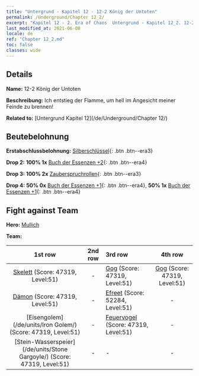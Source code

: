 ```yaml
---
title: "Untergrund - Kapitel 12 - 12-2 König der Untoten"
permalink: /Underground/Chapter 12_2/
excerpt: "Kapitel 12 - 2. Era of Chaos  Untergrund - Kapitel 12_2. 12-2 König der Untoten"
last_modified_at: 2021-06-08
locale: de
ref: "Chapter 12_2.md"
toc: false
classes: wide
---
```


## Details

 **Name:** 12-2 König der Untoten

 **Beschreibung:** Ich entstieg der Flamme, um hell im Angesicht meiner Feinde zu brennen!

 **Related to:** [Untergrund Kapitel 12](/de/Underground/Chapter 12/)

## Beutebelohnung

 **Erstabschlussbelohnung:** [Silberschlüssel](/ItemsDE/con_693/){: .btn .btn--era3}

 **Drop 2:** **100% 1x** [Buch der Essenzen +2](/ItemsDE/mat_53/){: .btn .btn--era4}

 **Drop 3:** **100% 2x** [Zauberspruchrollen](/ItemsDE/con_694/){: .btn .btn--era3}

 **Drop 4:** **50% 0x** [Buch der Essenzen +1](/ItemsDE/mat_46/){: .btn .btn--era4}, **50% 1x** [Buch der Essenzen +1](/ItemsDE/mat_46/){: .btn .btn--era4}


## Fight against Team
 **Hero:** [Mullich](/de/heroes/Mullich/)

 **Team:**


  | 1st row | 2nd row | 3rd row | 4th row |
  |:----:|:----:|:----|:----:|
  | [Skelett](/de/units/Skeleton/) (Score: 47319, Level:51)  | - | [Gog](/de/units/Gog/) (Score: 47319, Level:51)  | [Gog](/de/units/Gog/) (Score: 47319, Level:51)  |
  | [Dämon](/de/units/Demon/) (Score: 47319, Level:51)  | - | [Efreet](/de/units/Efreeti/) (Score: 52284, Level:51)  | - |
  | [Eisengolem](/de/units/Iron Golem/) (Score: 47319, Level:51)  | - | [Feuervogel](/de/units/Firebird/) (Score: 47319, Level:51)  | - |
  | [Stein-Wasserspeier](/de/units/Stone Gargoyle/) (Score: 47319, Level:51)  | - | - | - |



